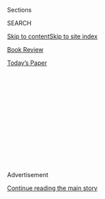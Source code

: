 <div id="app">

<div>

<div>

<div>

<div class="NYTAppHideMasthead css-1q2w90k e1suatyy0">

<div class="section css-ui9rw0 e1suatyy2">

<div class="css-eph4ug er09x8g0">

<div class="css-6n7j50">

</div>

<span class="css-1dv1kvn">Sections</span>

<div class="css-10488qs">

<span class="css-1dv1kvn">SEARCH</span>

</div>

[Skip to content](#site-content)[Skip to site index](#site-index)

</div>

<div id="masthead-section-label" class="css-1wr3we4 eaxe0e00">

[Book
Review](https://www.nytimes.com/section/books/review)

</div>

<div class="css-10698na e1huz5gh0">

</div>

</div>

<div id="masthead-bar-one" class="section hasLinks css-15hmgas e1csuq9d3">

<div class="css-uqyvli e1csuq9d0">

</div>

<div class="css-1uqjmks e1csuq9d1">

</div>

<div class="css-9e9ivx">

[](https://myaccount.nytimes.com/auth/login?response_type=cookie&client_id=vi)

</div>

<div class="css-1bvtpon e1csuq9d2">

[Today’s
Paper](https://www.nytimes.com/section/todayspaper)

</div>

</div>

</div>

</div>

<div data-aria-hidden="false">

<div id="site-content" data-role="main">

<div>

<div class="css-1aor85t" style="opacity:0.000000001;z-index:-1;visibility:hidden">

<div class="css-1hqnpie">

<div class="css-epjblv">

<span class="css-17xtcya">[Book
Review](/section/books/review)</span><span class="css-x15j1o">|</span><span class="css-fwqvlz">What
if the Meat We Ate Was
Human?</span>

</div>

<div class="css-k008qs">

<div class="css-1iwv8en">

<span class="css-18z7m18"></span>

<div>

</div>

</div>

<span class="css-1n6z4y">https://nyti.ms/31vo6IX</span>

<div class="css-1705lsu">

<div class="css-4xjgmj">

<div class="css-4skfbu" data-role="toolbar" data-aria-label="Social Media Share buttons, Save button, and Comments Panel with current comment count" data-testid="share-tools">

  - 
  - 
  - 
  - 
    
    <div class="css-6n7j50">
    
    </div>

  - 

</div>

</div>

</div>

</div>

</div>

</div>

<div id="NYT_TOP_BANNER_REGION" class="css-13pd83m">

</div>

<div id="top-wrapper" class="css-1sy8kpn">

<div id="top-slug" class="css-l9onyx">

Advertisement

</div>

[Continue reading the main
story](#after-top)

<div class="ad top-wrapper" style="text-align:center;height:100%;display:block;min-height:250px">

<div id="top" class="place-ad" data-position="top" data-size-key="top">

</div>

</div>

<div id="after-top">

</div>

</div>

<div id="sponsor-wrapper" class="css-1hyfx7x">

<div id="sponsor-slug" class="css-19vbshk">

Supported by

</div>

[Continue reading the main
story](#after-sponsor)

<div id="sponsor" class="ad sponsor-wrapper" style="text-align:center;height:100%;display:block">

</div>

<div id="after-sponsor">

</div>

</div>

Fiction

<div class="css-1vkm6nb ehdk2mb0">

# What if the Meat We Ate Was Human?

</div>

<div class="css-79elbk" data-testid="photoviewer-wrapper">

<div class="css-z3e15g" data-testid="photoviewer-wrapper-hidden">

</div>

<div class="css-1a48zt4 ehw59r15" data-testid="photoviewer-children">

![<span class="css-16f3y1r e13ogyst0" data-aria-hidden="true">Agustina
Bazterrica’s interest is less in near-future world-building than in
reflecting our grisly
present.</span><span class="css-cnj6d5 e1z0qqy90" itemprop="copyrightHolder"><span class="css-1ly73wi e1tej78p0">Credit...</span><span><span>Denise
Giovanelli</span></span></span>](https://static01.nyt.com/images/2020/07/30/books/review/Kraus1/Kraus1-articleLarge.jpg?quality=75&auto=webp&disable=upscale)

</div>

</div>

<div class="css-170u9t6">

<div class="css-u7fh8e">

<div class="css-79elbk">

Buy Book<span data-aria-hidden="true">
    ▾</span>

  - [Amazon](https://www.amazon.com/gp/search?index=books&tag=NYTBSREV-20&field-keywords=Tender+Is+the+Flesh+Agustina+Bazterrica)
  - [Apple
    Books](https://du-gae-books-dot-nyt-du-prd.appspot.com/buy?title=Tender+Is+the+Flesh&author=Agustina+Bazterrica)
  - [Barnes and
    Noble](https://www.anrdoezrs.net/click-7990613-11819508?url=https%3A%2F%2Fwww.barnesandnoble.com%2Fw%2F%3Fean%3D9781982150921)
  - [Books-A-Million](https://www.anrdoezrs.net/click-7990613-35140?url=https%3A%2F%2Fwww.booksamillion.com%2Fp%2FTender%2BIs%2Bthe%2BFlesh%2FAgustina%2BBazterrica%2F9781982150921)
  - [Bookshop](https://bookshop.org/a/3546/9781982150921)
  - [Indiebound](https://www.indiebound.org/book/9781982150921?aff=NYT)

</div>

When you purchase an independently reviewed book through our site, we
earn an affiliate commission.

</div>

</div>

<div class="css-xt80pu e12qa4dv0">

<div class="css-18e8msd">

<div class="css-vp77d3 epjyd6m0">

<div class="css-1baulvz">

By <span class="css-1baulvz last-byline" itemprop="name">Daniel
Kraus</span>

</div>

</div>

  - Aug. 4, 2020, <span class="css-epvm6">5:00 a.m.
    ET</span>

  - 
    
    <div class="css-4xjgmj">
    
    <div class="css-d8bdto" data-role="toolbar" data-aria-label="Social Media Share buttons, Save button, and Comments Panel with current comment count" data-testid="share-tools">
    
      - 
      - 
      - 
      - 
        
        <div class="css-6n7j50">
        
        </div>
    
      - 
    
    </div>
    
    </div>

</div>

</div>

<div class="section meteredContent css-1r7ky0e" name="articleBody" itemprop="articleBody">

<div class="css-1fanzo5 StoryBodyCompanionColumn">

<div class="css-53u6y8">

**TENDER IS THE FLESH**  
By Agustina Bazterrica  
Translated by Sarah Moses

“Carcass. Cut in half. Stunner. Slaughter line. Spray wash.” From the
first words of the Argentine novelist Agustina Bazterrica’s second
novel, “Tender Is the Flesh,” the reader is already the livestock in the
line, reeling, primordially aware that this book is a butcher’s block,
and nothing that happens next is going to be pretty.

Marcos Tejo has been dealing “heads” of livestock for the Krieg
Processing Plant since a virus rendered all animals toxic for human
consumption. Things get hazy here — Bazterrica’s interest is less in
near-future world-building than in reflecting our grisly present — but
the virus has led to “the Transition,” marked by the extermination of as
many animals as possible and, to satisfy man’s innate craving, the
adoption of industrialized cannibalism.

The icky euphemism is “special meat.” No one says “human meat,” as the
bodies being eaten are not considered human. The prime fare, F.G.P.s
(First Generation Pure), are born and raised in captivity, artificially
inseminated, sold, butchered and plated however you’d like, from “a
starter of fingers in a sherry reduction” to a “tongue … marinated in
fine herbs, served over kimchi and lemon-dressed potatoes.”

The setup sounds like the Charlton Heston teeth-gnasher “Soylent Green”
mated to Anthony Burgess’s satirical novel “The Wanting Seed,” yet the
prose feels like neither. Because of its banal and miserable tone, given
a muscular translation by Sarah Moses, “Tender Is the Flesh” — which won
Argentina’s Premio Clarin de Novela — is, at least in spates, more
powerful than either forebear.

</div>

</div>

<div class="css-1fanzo5 StoryBodyCompanionColumn">

<div class="css-53u6y8">

Within a cast of cadaver-cold characters, Marcos is the iciest. A career
of dehumanizing human livestock has dehumanized him; several chapters
pass before we’re even sure of his name. The novel’s first half puts the
reader in Marcos’s shoes with a long series of procedural scenes. They
are as graceless as bludgeon strikes, but as effective too.

Marcos visits a breeding center where we learn of severing vocal cords
to make the livestock more docile — “meat doesn’t talk,” the owner
quips. In the dairy section, machines are “suctioning the females’
udders.” For ease of care, all pregnant females have their limbs
removed. Back at Krieg, livestock is sawed open, plucked of eyes and
tongues, flayed of skin, pillaged of entrails, flushed and quartered
until the result bears no resemblance to a human being — entirely the
point, as we know from any grocery-store meat section.

It’s surprising, though it shouldn’t be, how easy it is to critique our
real-life factory-farm processes by mentally swapping a human for a pig
or cow. There really is no debate here; our process of mechanizing meat
production is morally appalling. If Bazterrica had stopped here, she’d
still have crafted one of the most potent indictments since “Blood of
the Beasts,” Georges Franju’s palate-killing 1949 documentary about
Paris
slaughterhouses.

<div class="css-79elbk" data-testid="photoviewer-wrapper">

<div class="css-z3e15g" data-testid="photoviewer-wrapper-hidden">

</div>

<div class="css-1a48zt4 ehw59r15" data-testid="photoviewer-children">

<div class="css-zgakxe erfvjey0">

<span class="css-1ly73wi e1tej78p0">Image</span>

<div class="css-zjzyr8">

<div data-testid="lazyimage-container" style="height:582.5777777777777px">

</div>

</div>

</div>

<span class="css-16f3y1r e13ogyst0" data-aria-hidden="true">It’s
surprising, though it shouldn’t be, how easy it is to critique our
real-life factory-farm processes by mentally swapping a human for a pig
or cow.</span>

</div>

</div>

Of course, Bazterrica isn’t writing a pamphlet. Her new world order
isn’t so much woven into story as it is planted in front of us like a
gravestone. The conveyer-belt pacing therefore feels intentional: Our
murderous wrongs are repeated, and repeated, and to look away is to
refuse, deliberately, to bear witness.

</div>

</div>

<div class="css-1fanzo5 StoryBodyCompanionColumn">

<div class="css-53u6y8">

As with Guy Montag in “Fahrenheit 451,” Marcos’s deep-seated unease with
the modern world is awakened via a catalyst, in his case the gift of an
F.G.P. female. Great-tasting stock, worth a fortune. He can keep her
alive as “domestic head,” to slice off bits whenever he wants a treat.
But it’s the last thing he wants. Marcos is haunted by the death of his
infant son, which emotionally disemboweledhis family. Funerals are
foregone these days, lest so-called Scavengers ransack the fresh grave
to feast on the corpse.

In his grief, Marcos increasingly identifies with the helpless.
Frequently he visits a dilapidated former zoo, where he encounters
frothing feral dogs he considers “beautiful.” He views the world of
predator and prey as natural, while the female in his barn is but a
device to damn him.

But then he starts to like her, and she likes him back. He cleans her
and names her Jasmine after her scent. He caresses the brand on her
forehead. Abruptly, we are faced with the prospect of a plot when,
halfway through, Marcos gets Jasmine pregnant — a crime that could land
them both in the Municipal Slaughterhouse.

Readers want to root for a protagonist after such unmitigated bleakness.
Rediscover tenderness, Marcos, revolt against the system\! But having
clobbered us dizzy, Bazterrica switches to rope-a-dope. Marcos’s
off-scene impregnation of Jasmine feels like rape, particularly given
her childlike nature. Future-world sex is depicted as a drug to dull the
pain, cater-corner to cannibalism. Marcos’s tryst with a meat-seller
happens atop a bloody butcher table, and big-game hunters (who now hunt
the most dangerous game: people) enjoy the tale of a brothel where you
can pay extra to eat your prostitute.

Though one can imagine cannibal culture being the apotheosis of
capitalism, Bazterrica’s families, shackled by orthodoxy, can’t exist
without the who-eats-whom hierarchies positioning some people as the
property of others. A worse barbarism forever waits in the wings.

But between Marcos and Jasmine, the barbarism is gussied up like love.
“He gets home tired,” Bazterrica writes. “Before opening Jasmine’s
room, he takes a shower, otherwise she won’t let him do so in peace.
She’ll try to get under the water with him, kiss him, hug him. He
understands she’s alone all day, that when he gets home she wants to
follow him around the house.”

This pet-language is an unmistakable allusion to Marcos’s recollection
of having put down the family’s viral dogs. The novel thus packages its
dilemma in tidy butcher paper: Is our supposed love of animals, and
occasionally theirs of us, a calculated transaction? If so, does it
differ from the transactions between humans? Not by much, Bazterrica
seems to say. Eventually the factory of our amity breaks down, and all
that’s left is hunger.

</div>

</div>

</div>

<div>

</div>

<div>

</div>

<div>

</div>

<div>

<div id="bottom-wrapper" class="css-1ede5it">

<div id="bottom-slug" class="css-l9onyx">

Advertisement

</div>

[Continue reading the main
story](#after-bottom)

<div id="bottom" class="ad bottom-wrapper" style="text-align:center;height:100%;display:block;min-height:90px">

</div>

<div id="after-bottom">

</div>

</div>

</div>

</div>

</div>

## Site Index

<div>

</div>

## Site Information Navigation

  - [© <span>2020</span> <span>The New York Times
    Company</span>](https://help.nytimes.com/hc/en-us/articles/115014792127-Copyright-notice)

<!-- end list -->

  - [NYTCo](https://www.nytco.com/)
  - [Contact
    Us](https://help.nytimes.com/hc/en-us/articles/115015385887-Contact-Us)
  - [Work with us](https://www.nytco.com/careers/)
  - [Advertise](https://nytmediakit.com/)
  - [T Brand Studio](http://www.tbrandstudio.com/)
  - [Your Ad
    Choices](https://www.nytimes.com/privacy/cookie-policy#how-do-i-manage-trackers)
  - [Privacy](https://www.nytimes.com/privacy)
  - [Terms of
    Service](https://help.nytimes.com/hc/en-us/articles/115014893428-Terms-of-service)
  - [Terms of
    Sale](https://help.nytimes.com/hc/en-us/articles/115014893968-Terms-of-sale)
  - [Site
    Map](https://spiderbites.nytimes.com)
  - [Help](https://help.nytimes.com/hc/en-us)
  - [Subscriptions](https://www.nytimes.com/subscription?campaignId=37WXW)

</div>

</div>

</div>

</div>
